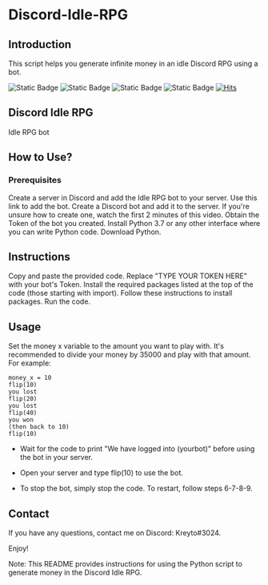 # Discord-Idle-RPG

## Introduction
This script helps you generate infinite money in an idle Discord RPG using a bot.

![Static Badge](https://img.shields.io/badge/python-Discord-blue?logo=python)
![Static Badge](https://img.shields.io/badge/IDE-Jupyter-blue)
![Static Badge](https://img.shields.io/badge/requirements-pynut/time/discord-red)
![Static Badge](https://img.shields.io/badge/Version-2.0-green)
[![Hits](https://hits.seeyoufarm.com/api/count/incr/badge.svg?url=https%3A%2F%2Fgithub.com%2Fgjbae1212%2Fhit-counter&count_bg=%2379C83D&title_bg=%23555555&icon=macys.svg&icon_color=%23E7E7E7&title=hits&edge_flat=false)](https://hits.seeyoufarm.com)


## Discord Idle RPG
Idle RPG bot

## How to Use?
### Prerequisites
Create a server in Discord and add the Idle RPG bot to your server. Use this link to add the bot.
Create a Discord bot and add it to the server. If you're unsure how to create one, watch the first 2 minutes of this video.
Obtain the Token of the bot you created.
Install Python 3.7 or any other interface where you can write Python code. Download Python.

## Instructions
Copy and paste the provided code.
Replace "TYPE YOUR TOKEN HERE" with your bot's Token.
Install the required packages listed at the top of the code (those starting with import).
Follow these instructions to install packages.
Run the code.

## Usage
Set the money x variable to the amount you want to play with. It's recommended to divide your money by 35000 and play with that amount. For example:

```
money_x = 10
flip(10)
you lost
flip(20)
you lost
flip(40)
you won
(then back to 10)
flip(10)
```

- Wait for the code to print "We have logged into (yourbot)" before using the bot in your server.

- Open your server and type flip(10) to use the bot.

- To stop the bot, simply stop the code. To restart, follow steps 6-7-8-9.

## Contact
If you have any questions, contact me on Discord: Kreyto#3024.

Enjoy!

Note: This README provides instructions for using the Python script to generate money in the Discord Idle RPG.
